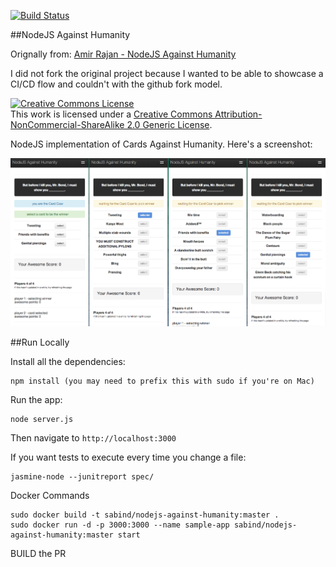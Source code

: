 [![Build Status](http://198.199.100.206:8080/buildStatus/icon?job=unit-tests)](http://198.199.100.206:8080/job/unit-tests/)

##NodeJS Against Humanity

Orignally from: <a href="https://github.com/amirrajan/nodejs-against-humanity">Amir Rajan - NodeJS Against Humanity</a>

I did not fork the original project because I wanted to be able to showcase a CI/CD flow and couldn't with the github fork model.

<a rel="license" href="http://creativecommons.org/licenses/by-nc-sa/2.0/"><img alt="Creative Commons License" style="border-width:0" src="http://i.creativecommons.org/l/by-nc-sa/2.0/88x31.png" /></a><br />This work is licensed under a <a rel="license" href="http://creativecommons.org/licenses/by-nc-sa/2.0/">Creative Commons Attribution-NonCommercial-ShareAlike 2.0 Generic License</a>.

NodeJS implementation of Cards Against Humanity. Here's a screenshot:

<img src="/nodejs-against-humanity.png" />

##Run Locally

Install all the dependencies:

    npm install (you may need to prefix this with sudo if you're on Mac)

Run the app:

    node server.js

Then navigate to `http://localhost:3000`

If you want tests to execute every time you change a file:

    jasmine-node --junitreport spec/
    
Docker Commands

    sudo docker build -t sabind/nodejs-against-humanity:master .
    sudo docker run -d -p 3000:3000 --name sample-app sabind/nodejs-against-humanity:master start
    
    
BUILD the PR